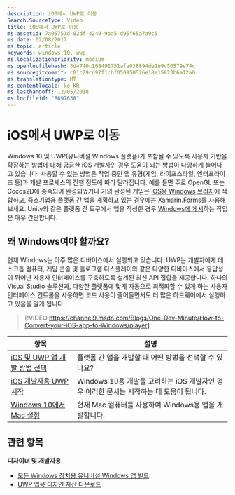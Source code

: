 ```yaml
---
description: iOS에서 UWP로 이동
Search.SourceType: Video
title: iOS에서 UWP로 이동
ms.assetid: 7a05751d-02df-4240-9ba5-d95f65a7a9c5
ms.date: 02/08/2017
ms.topic: article
keywords: windows 10, uwp
ms.localizationpriority: medium
ms.openlocfilehash: 3d4740c108491751afa038894de2e9c50579e74c
ms.sourcegitcommit: c01c29cd97f1cbf050950526e18e15823b6a12a0
ms.translationtype: MT
ms.contentlocale: ko-KR
ms.lasthandoff: 12/05/2018
ms.locfileid: "8697638"
---
```

# <a name="move-from-ios-to-uwp"></a>iOS에서 UWP로 이동

Windows 10 및 UWP(유니버설 Windows 플랫폼)가 포함될 수 있도록 사용자 기반을 확장하는 방법에 대해 궁금한 iOS 개발자인 경우 도움이 되는 방법이 다양하게 늘어나고 있습니다. 사용할 수 있는 방법은 작업 중인 앱 유형(게임, 라이프스타일, 엔터프라이즈 등)과 개발 프로세스의 진행 정도에 따라 달라집니다. 예를 들면 주로 OpenGL 또는 Cocos2D에 종속되어 완성되었거나 거의 완성된 게임은 [iOS용 Windows 브리지](https://dev.windows.com/bridges/ios)에 적합하고, 중소기업용 플랫폼 간 앱을 계획하고 있는 경우에는 [Xamarin.Forms](https://www.xamarin.com/forms)를 사용해 보세요. Unity와 같은 플랫폼 간 도구에서 앱을 작성한 경우 [Windows에 게시](http://blogs.unity3d.com/2015/09/09/windows-10-universal-apps-in-unity-5-2/)하는 작업은 매우 간단합니다.

## <a name="why-windows"></a>왜 Windows여야 할까요?

현재 Windows는 아주 많은 디바이스에서 실행되고 있습니다. UWP는 개발자에게 데스크톱 컴퓨터, 게임 콘솔 및 홀로그램 디스플레이와 같은 다양한 디바이스에서 응답성이 뛰어난 사용자 인터페이스를 구축하도록 설계된 최신 API 집합을 제공합니다. 하나의 Visual Studio 솔루션과, 다양한 플랫폼에 맞게 자동으로 최적화할 수 있게 하는 사용자 인터페이스 컨트롤을 사용하면 코드 사용이 줄어들면서도 더 많은 하드웨어에서 실행하고 있음을 알게 됩니다.

> [!VIDEO https://channel9.msdn.com/Blogs/One-Dev-Minute/How-to-Convert-your-iOS-app-to-Windows/player]

| 항목 | 설명 |
|-------|-------------|
| [iOS 및 UWP 앱 개발 방법 선택](selecting-an-approach-to-ios-and-uwp-app-development.md) | 플랫폼 간 앱을 개발할 때 어떤 방법을 선택할 수 있나요? |
| [iOS 개발자용 UWP 시작](getting-started-with-uwp-for-ios-developers.md) | Windows 10용 개발을 고려하는 iOS 개발자인 경우 이러한 문서는 시작하는 데 도움이 됩니다. |
| [Windows 10에서 Mac 설정](setting-up-your-mac-with-windows-10.md) | 현재 Mac 컴퓨터를 사용하여 Windows용 앱을 개발합니다. |

## <a name="related-topics"></a>관련 항목

**디자이너 및 개발자용**
* [모든 Windows 장치용 유니버설 Windows 앱 빌드](http://go.microsoft.com/fwlink/p/?LinkID=397871)
* [UWP 앱용 디자인 자산 다운로드](https://msdn.microsoft.com/library/windows/apps/xaml/bg125377.aspx)
